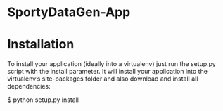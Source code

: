 # SportyDataGen-App

# Installation
To install your application (ideally into a virtualenv) just run the setup.py script with the install parameter. It will install your application into the virtualenv’s site-packages folder and also download and install all dependencies:

$ python setup.py install

